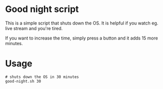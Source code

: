 # Good night script

This is a simple script that shuts down the OS. It is helpful if you watch eg. live stream and you're tired.

If you want to increase the time, simply press a button and it adds 15 more minutes.

# Usage

```
# shuts down the OS in 30 minutes
good-night.sh 30
```
